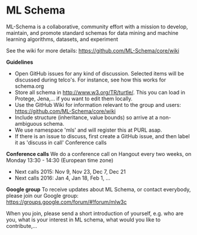 # ML Schema

ML-Schema is a collaborative, community effort with a mission to develop, maintain, and promote standard schemas for data mining and machine learning algorithms, datasets, and experiment

See the wiki for more details: https://github.com/ML-Schema/core/wiki

**Guidelines**
* Open GitHub issues for any kind of discussion. Selected items will be discussed during telco's. For instance, see how this works for schema.org
* Store all schema in http://www.w3.org/TR/turtle/. This you can load in Protege, Jena,... if you want to edit them locally.
* Use the GitHub Wiki for information relevant to the group and users: https://github.com/ML-Schema/core/wiki
* Include structure (inheritance, value bounds) so arrive at a non-ambiguous schema.
* We use namespace 'mls' and will register this at PURL asap.
* If there is an issue to discuss, first create a GitHub issue, and then label it as 'discuss in call'
Conference calls

**Conference calls**
We do a conference call on Hangout every two weeks, on Monday 13:30 - 14:30 (European time zone)
* Next calls 2015: Nov 9, Nov 23, Dec 7, Dec 21
* Next calls 2016: Jan 4, Jan 18, Feb 1, ...

**Google group**
To receive updates about ML Schema, or contact everybody, please join our Google group: https://groups.google.com/forum/#!forum/mlw3c

When you join, please send a short introduction of yourself, e.g. who are you, what is your interest in ML schema, what would you like to contribute,...
